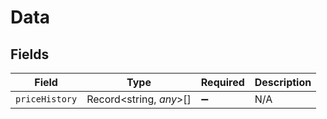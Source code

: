# Data


## Fields

| Field                   | Type                    | Required                | Description             |
| ----------------------- | ----------------------- | ----------------------- | ----------------------- |
| `priceHistory`          | Record<string, *any*>[] | :heavy_minus_sign:      | N/A                     |